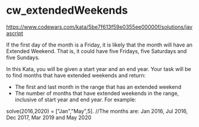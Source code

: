 # cw_extendedWeekends
https://www.codewars.com/kata/5be7f613f59e0355ee00000f/solutions/javascript

If the first day of the month is a Friday, it is likely that the month will have an Extended Weekend. That is, it could have five Fridays, five Saturdays and five Sundays.

In this Kata, you will be given a start year and an end year. Your task will be to find months that have extended weekends and return:

- The first and last month in the range that has an extended weekend
- The number of months that have extended weekends in the range, inclusive of start year and end year.
For example:

solve(2016,2020) = ["Jan","May",5]. //The months are: Jan 2016, Jul 2016, Dec 2017, Mar 2019 and May 2020
